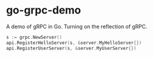 # go-grpc-demo
A demo of gRPC in Go. Turning on the reflection of gRPC.

```go
s := grpc.NewServer()
api.RegisterHelloServer(s, &server.MyHelloServer{})
api.RegisterUserServer(s, &server.MyUserServer{})
```